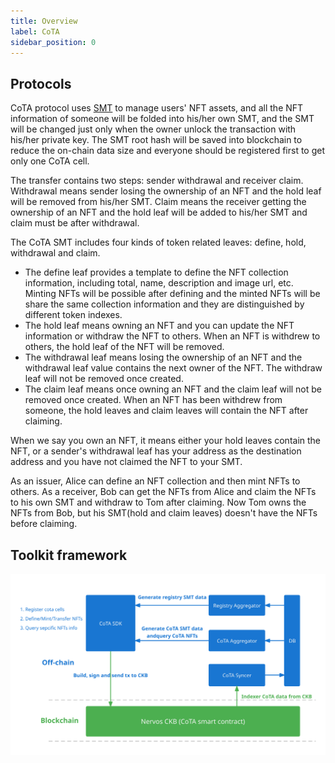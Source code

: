 ```yaml
---
title: Overview
label: CoTA
sidebar_position: 0
---
```


## Protocols

CoTA protocol uses [SMT](https://github.com/nervosnetwork/sparse-merkle-tree) to manage users' NFT assets, and all the NFT information of someone will be folded into his/her own SMT, and the SMT will be changed just only when the owner unlock the transaction with his/her private key. The SMT root hash will be saved into blockchain to reduce the on-chain data size and everyone should be registered first to get only one CoTA cell.

The transfer contains two steps: sender withdrawal and receiver claim. Withdrawal means sender losing the ownership of an NFT and the hold leaf will be removed from his/her SMT. Claim means the receiver getting the ownership of an NFT and the hold leaf will be added to his/her SMT and claim must be after withdrawal.

The CoTA SMT includes four kinds of token related leaves: define, hold, withdrawal and claim.

- The define leaf provides a template to define the NFT collection information, including total, name, description and image url, etc. Minting NFTs will be possible after defining and the minted NFTs will be share the same collection information and they are distinguished by different token indexes.
- The hold leaf means owning an NFT and you can update the NFT information or withdraw the NFT to others. When an NFT is withdrew to others, the hold leaf of the NFT will be removed.
- The withdrawal leaf means losing the ownership of an NFT and the withdrawal leaf value contains the next owner of the NFT. The withdraw leaf will not be removed once created.
- The claim leaf means once owning an NFT and the claim leaf will not be removed once created. When an NFT has been withdrew from someone, the hold leaves and claim leaves will contain the NFT after claiming.

When we say you own an NFT, it means either your hold leaves contain the NFT, or a sender's withdrawal leaf has your address as the destination address and you have not claimed the NFT to your SMT.

As an issuer, Alice can define an NFT collection and then mint NFTs to others. As a receiver, Bob can get the NFTs from Alice and claim the NFTs to his own SMT and withdraw to Tom after claiming. Now Tom owns the NFTs from Bob, but his SMT(hold and claim leaves) doesn't have the NFTs before claiming.

## Toolkit framework

![framework](../images/framework.svg)
